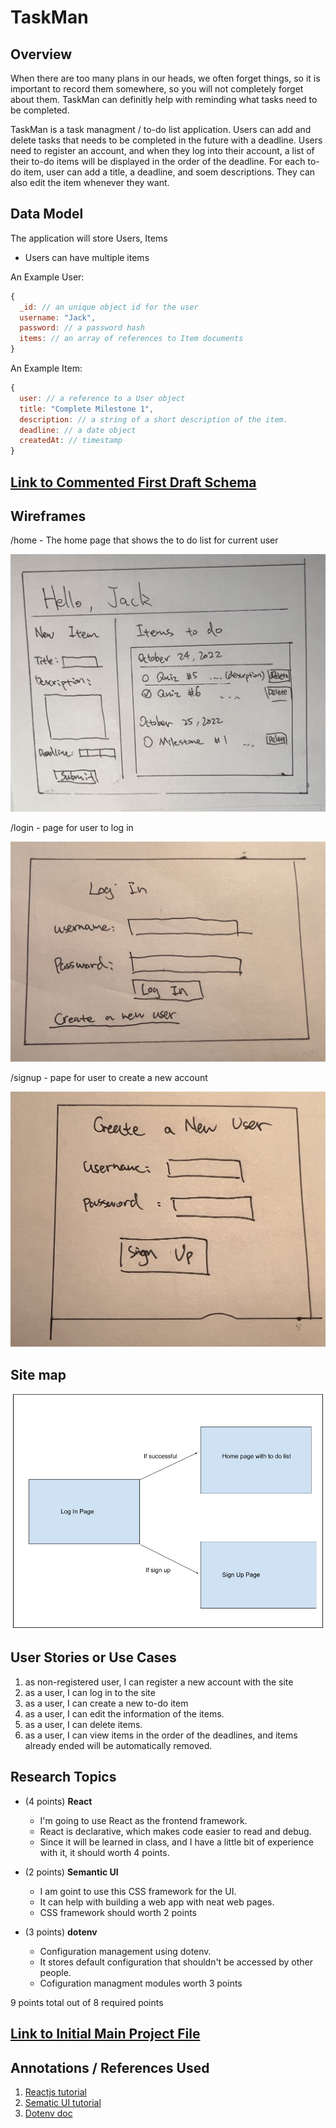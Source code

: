 # TaskMan

## Overview

When there are too many plans in our heads, we often forget things, so it is important to record them somewhere, so you will not completely forget about them. TaskMan can definitly help with reminding what tasks need to be completed.

TaskMan is a task managment / to-do list application. Users can add and delete tasks that needs to be completed in the future with a deadline. Users need to register an account, and when they log into their account, a list of their to-do items will be displayed in the order of the deadline. For each to-do item, user can add a title, a deadline, and soem descriptions. They can also edit the item whenever they want.

## Data Model

The application will store Users, Items

* Users can have multiple items

An Example User:

```javascript
{
  _id: // an unique object id for the user
  username: "Jack",
  password: // a password hash
  items: // an array of references to Item documents
}
```

An Example Item:

```javascript
{
  user: // a reference to a User object
  title: "Complete Milestone 1",
  description: // a string of a short description of the item.
  deadline: // a date object
  createdAt: // timestamp
}
```

## [Link to Commented First Draft Schema](db.mjs) 

## Wireframes

/home - The home page that shows the to do list for current user

![Home Page](documentation/home.jpeg)

/login - page for user to log in

![Log In Page](documentation/Login.jpeg)

/signup - pape for user to create a new account

![Sign Up Page](documentation/Signup.jpeg)

## Site map

![site Map](documentation/siteMap.jpg)

## User Stories or Use Cases

1. as non-registered user, I can register a new account with the site
2. as a user, I can log in to the site
3. as a user, I can create a new to-do item
4. as a user, I can edit the information of the items.
5. as a user, I can delete items.
6. as a user, I can view items in the order of the deadlines, and items already ended will be automatically removed.

## Research Topics

* (4 points) **React**
    * I'm going to use React as the frontend framework. 
    * React is declarative, which makes code easier to read and debug.
    * Since it will be learned in class, and I have a little bit of experience with it, it should worth 4 points.
* (2 points) **Semantic UI**
    * I am goint to use this CSS framework for the UI.
    * It can help with building a web app with neat web pages.
    * CSS framework should worth 2 points

* (3 points) **dotenv**
    * Configuration management using dotenv.
    * It stores default configuration that shouldn't be accessed by other people.
    * Cofiguration managment modules worth 3 points

9 points total out of 8 required points


## [Link to Initial Main Project File](app.mjs) 

## Annotations / References Used

1. [Reactjs tutorial](https://reactjs.org/tutorial/tutorial.html)
2. [Sematic UI tutorial](https://semantic-ui.com/introduction/getting-started.html)
3. [Dotenv doc](https://www.npmjs.com/package/dotenv)

